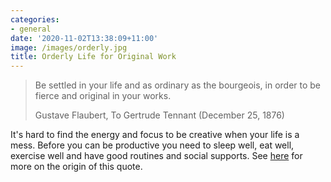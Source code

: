 ```yaml
---
categories:
- general
date: '2020-11-02T13:38:09+11:00'
image: /images/orderly.jpg
title: Orderly Life for Original Work
---
```


> Be settled in your life and as ordinary as the bourgeois, in order to be fierce and original in your works.
>
> Gustave Flaubert, To Gertrude Tennant (December 25, 1876)

It's hard to find the energy and focus to be creative when your life is a mess.
Before you can be productive you need to sleep well, eat well, exercise well and have good routines and social supports.
See [here](https://www.michelleleonagodin.com/2017/10/flaubert-rule-artists-regular-settled-ordinary-bourgeois-essay-28-52essays2017/) for more on the origin of this quote.